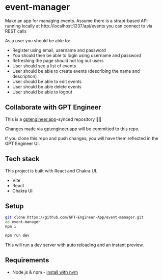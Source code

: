 # event-manager

Make an app for managing events. Assume there is a strapi-based API running locally at http://localhost:1337/api/events you can connect to via REST calls

As a user you should be able to: 
- Register using email, username and password
- You should then be able to login using username and password
- Refreshing the page should not log out users
- User should see a list of events
- User should be able to create events (describing the name and description)
- User should be able to edit events
- User should be able delete events
- User should be able to logout

## Collaborate with GPT Engineer

This is a [gptengineer.app](https://gptengineer.app)-synced repository 🌟🤖

Changes made via gptengineer.app will be committed to this repo.

If you clone this repo and push changes, you will have them reflected in the GPT Engineer UI.

## Tech stack

This project is built with React and Chakra UI.

- Vite
- React
- Chakra UI

## Setup

```sh
git clone https://github.com/GPT-Engineer-App/event-manager.git
cd event-manager
npm i
```

```sh
npm run dev
```

This will run a dev server with auto reloading and an instant preview.

## Requirements

- Node.js & npm - [install with nvm](https://github.com/nvm-sh/nvm#installing-and-updating)
